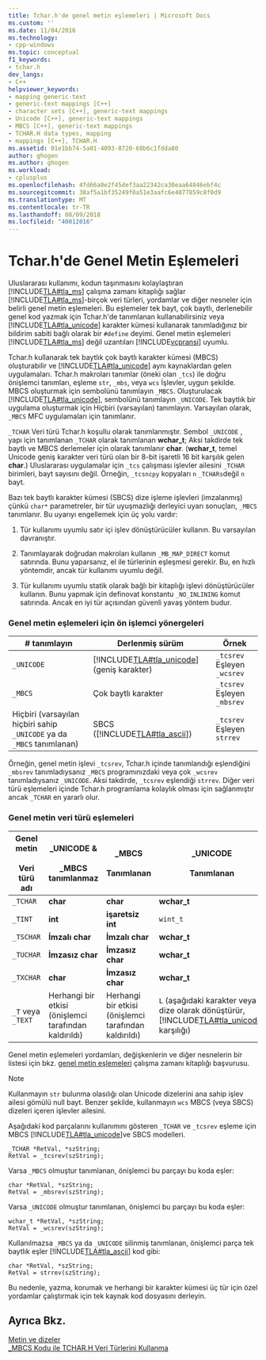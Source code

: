 ```yaml
---
title: Tchar.h'de genel metin eşlemeleri | Microsoft Docs
ms.custom: ''
ms.date: 11/04/2016
ms.technology:
- cpp-windows
ms.topic: conceptual
f1_keywords:
- tchar.h
dev_langs:
- C++
helpviewer_keywords:
- mapping generic-text
- generic-text mappings [C++]
- character sets [C++], generic-text mappings
- Unicode [C++], generic-text mappings
- MBCS [C++], generic-text mappings
- TCHAR.H data types, mapping
- mappings [C++], TCHAR.H
ms.assetid: 01e1bb74-5a01-4093-8720-68b6c1fdda80
author: ghogen
ms.author: ghogen
ms.workload:
- cplusplus
ms.openlocfilehash: 4fd66a0e2f45def3aa22342ca30eaa64846ebf4c
ms.sourcegitcommit: 38af5a1bf35249f0a51e3aafc6e4077859c8f0d9
ms.translationtype: MT
ms.contentlocale: tr-TR
ms.lasthandoff: 08/09/2018
ms.locfileid: "40012016"
---
```

# <a name="generic-text-mappings-in-tcharh"></a>Tchar.h'de Genel Metin Eşlemeleri
Uluslararası kullanımı, kodun taşınmasını kolaylaştıran [!INCLUDE[TLA#tla_ms](../text/includes/tlasharptla_ms_md.md)] çalışma zamanı kitaplığı sağlar [!INCLUDE[TLA#tla_ms](../text/includes/tlasharptla_ms_md.md)]-birçok veri türleri, yordamlar ve diğer nesneler için belirli genel metin eşlemeleri. Bu eşlemeler tek bayt, çok baytlı, derlenebilir genel kod yazmak için Tchar.h'de tanımlanan kullanabilirsiniz veya [!INCLUDE[TLA#tla_unicode](../atl-mfc-shared/reference/includes/tlasharptla_unicode_md.md)] karakter kümesi kullanarak tanımladığınız bir bildirim sabiti bağlı olarak bir `#define` deyimi. Genel metin eşlemeleri [!INCLUDE[TLA#tla_ms](../text/includes/tlasharptla_ms_md.md)] değil uzantıları [!INCLUDE[vcpransi](../atl-mfc-shared/reference/includes/vcpransi_md.md)] uyumlu.  
  
 Tchar.h kullanarak tek baytlık çok baytlı karakter kümesi (MBCS) oluşturabilir ve [!INCLUDE[TLA#tla_unicode](../atl-mfc-shared/reference/includes/tlasharptla_unicode_md.md)] aynı kaynaklardan gelen uygulamaları. Tchar.h makroları tanımlar (öneki olan `_tcs`) ile doğru önişlemci tanımları, eşleme `str`, `_mbs`, veya `wcs` İşlevler, uygun şekilde. MBCS oluşturmak için sembolünü tanımlayın `_MBCS`. Oluşturulacak [!INCLUDE[TLA#tla_unicode](../atl-mfc-shared/reference/includes/tlasharptla_unicode_md.md)], sembolünü tanımlayın `_UNICODE`. Tek baytlık bir uygulama oluşturmak için Hiçbiri (varsayılan) tanımlayın. Varsayılan olarak, `_MBCS` MFC uygulamaları için tanımlanır.  
  
 `_TCHAR` Veri türü Tchar.h koşullu olarak tanımlanmıştır. Sembol `_UNICODE` , yapı için tanımlanan `_TCHAR` olarak tanımlanan **wchar_t**; Aksi takdirde tek baytlı ve MBCS derlemeler için olarak tanımlanır **char**. (**wchar_t**, temel Unicode geniş karakter veri türü olan bir 8-bit işaretli 16 bit karşılık gelen **char**.) Uluslararası uygulamalar için `_tcs` çalışması işlevler ailesini `_TCHAR` birimleri, bayt sayısını değil. Örneğin, `_tcsncpy` kopyaları `n` `_TCHARs`değil `n` bayt.  
  
 Bazı tek baytlı karakter kümesi (SBCS) dize işleme işlevleri (imzalanmış) çünkü `char*` parametreler, bir tür uyuşmazlığı derleyici uyarı sonuçları, `_MBCS` tanımlanır. Bu uyarıyı engellemek için üç yolu vardır:  
  
1.  Tür kullanımı uyumlu satır içi işlev dönüştürücüler kullanın. Bu varsayılan davranıştır.  
  
2.  Tanımlayarak doğrudan makroları kullanın `_MB_MAP_DIRECT` komut satırında. Bunu yaparsanız, el ile türlerinin eşleşmesi gerekir. Bu, en hızlı yöntemdir, ancak tür kullanımı uyumlu değil.  
  
3.  Tür kullanımı uyumlu statik olarak bağlı bir kitaplığı işlevi dönüştürücüler kullanın. Bunu yapmak için definovat konstantu `_NO_INLINING` komut satırında. Ancak en iyi tür açısından güvenli yavaş yöntem budur.  
  
### <a name="preprocessor-directives-for-generic-text-mappings"></a>Genel metin eşlemeleri için ön işlemci yönergeleri  
  
|# tanımlayın|Derlenmiş sürüm|Örnek|  
|---------------|----------------------|-------------|  
|`_UNICODE`|[!INCLUDE[TLA#tla_unicode](../atl-mfc-shared/reference/includes/tlasharptla_unicode_md.md)] (geniş karakter)|`_tcsrev` Eşleyen `_wcsrev`|  
|`_MBCS`|Çok baytlı karakter|`_tcsrev` Eşleyen `_mbsrev`|  
|Hiçbiri (varsayılan hiçbiri sahip `_UNICODE` ya da `_MBCS` tanımlanan)|SBCS ([!INCLUDE[TLA#tla_ascii](../text/includes/tlasharptla_ascii_md.md)])|`_tcsrev` Eşleyen `strrev`|  
  
 Örneğin, genel metin işlevi `_tcsrev`, Tchar.h içinde tanımlandığı eşlendiğini `_mbsrev` tanımladıysanız `_MBCS` programınızdaki veya çok `_wcsrev` tanımladıysanız `_UNICODE`. Aksi takdirde, `_tcsrev` eşlendiği `strrev`. Diğer veri türü eşlemeleri içinde Tchar.h programlama kolaylık olması için sağlanmıştır ancak `_TCHAR` en yararlı olur.  
  
### <a name="generic-text-data-type-mappings"></a>Genel metin veri türü eşlemeleri  
  
|Genel metin<br /><br /> Veri türü adı|_UNICODE &AMP;<br /><br /> _MBCS tanımlanmaz|_MBCS<br /><br /> Tanımlanan|_UNICODE<br /><br /> Tanımlanan|  
|--------------------------------------|----------------------------------------|------------------------|---------------------------|  
|`_TCHAR`|**char**|**char**|**wchar_t**|  
|`_TINT`|**int**|**işaretsiz int**|`wint_t`|  
|`_TSCHAR`|**İmzalı char**|**İmzalı char**|**wchar_t**|  
|`_TUCHAR`|**İmzasız char**|**İmzasız char**|**wchar_t**|  
|`_TXCHAR`|**char**|**İmzasız char**|**wchar_t**|  
|`_T` veya `_TEXT`|Herhangi bir etkisi (önişlemci tarafından kaldırıldı)|Herhangi bir etkisi (önişlemci tarafından kaldırıldı)|`L` (aşağıdaki karakter veya dize olarak dönüştürür, [!INCLUDE[TLA#tla_unicode](../atl-mfc-shared/reference/includes/tlasharptla_unicode_md.md)] karşılığı)|  
  
 Genel metin eşlemeleri yordamları, değişkenlerin ve diğer nesnelerin bir listesi için bkz. [genel metin eşlemeleri](../c-runtime-library/generic-text-mappings.md) çalışma zamanı kitaplığı başvurusu.  
  
> [!NOTE]
>  Kullanmayın `str` bulunma olasılığı olan Unicode dizelerini ana sahip işlev ailesi gömülü null bayt. Benzer şekilde, kullanmayın `wcs` MBCS (veya SBCS) dizeleri içeren işlevler ailesini.  
  
 Aşağıdaki kod parçalarını kullanımını gösteren `_TCHAR` ve `_tcsrev` eşleme için MBCS [!INCLUDE[TLA#tla_unicode](../atl-mfc-shared/reference/includes/tlasharptla_unicode_md.md)]ve SBCS modelleri.  
  
```  
_TCHAR *RetVal, *szString;  
RetVal = _tcsrev(szString);  
```  
  
 Varsa `_MBCS` olmuştur tanımlanan, önişlemci bu parçayı bu koda eşler:  
  
```  
char *RetVal, *szString;  
RetVal = _mbsrev(szString);  
```  
  
 Varsa `_UNICODE` olmuştur tanımlanan, önişlemci bu parçayı bu koda eşler:  
  
```  
wchar_t *RetVal, *szString;  
RetVal = _wcsrev(szString);  
```  
  
 Kullanılmazsa `_MBCS` ya da `_UNICODE` silinmiş tanımlanan, önişlemci parça tek baytlık eşler [!INCLUDE[TLA#tla_ascii](../text/includes/tlasharptla_ascii_md.md)] kod gibi:  
  
```  
char *RetVal, *szString;  
RetVal = strrev(szString);  
```  
  
 Bu nedenle, yazma, korumak ve herhangi bir karakter kümesi üç tür için özel yordamlar çalıştırmak için tek kaynak kod dosyasını derleyin.  
  
## <a name="see-also"></a>Ayrıca Bkz.  
 [Metin ve dizeler](../text/text-and-strings-in-visual-cpp.md)   
 [_MBCS Kodu ile TCHAR.H Veri Türlerini Kullanma](../text/using-tchar-h-data-types-with-mbcs-code.md)